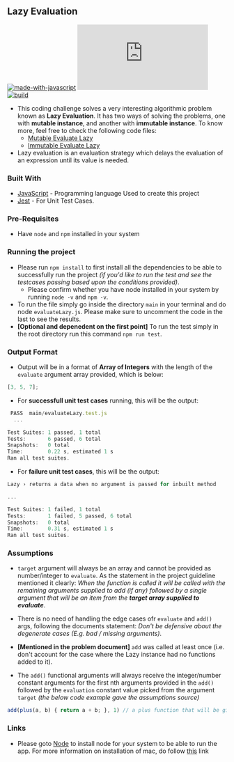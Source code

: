 ## Lazy Evaluation

[![made-with-javascript](https://img.shields.io/badge/Made%20with-JavaScript-ffff00.svg)](https://developer.mozilla.org/en-US/docs/Web/JavaScript)
[![GitHub license](https://badgen.net/github/license/Naereen/Strapdown.js)](https://github.com/Naereen/StrapDown.js/blob/master/LICENSE)
[![build](https://img.shields.io/appveyor/build/gruntjs/grunt)](https://pub.dev/packages/flutter_bounce#-analysis-tab-)

- This coding challenge solves a very interesting algorithmic problem known as **Lazy Evaluation**. It has two ways of solving the problems, one with **mutable instance**, and another with **immutable instance**. To know more, feel free to check the following code files:
  - [Mutable Evaluate Lazy](https://github.com/aloklearning/javascript-lazy-evaluation/blob/master/main/evaluateLazy.js)
  - [Immutable Evaluate Lazy](https://github.com/aloklearning/javascript-lazy-evaluation/blob/master/main/evaluateLazyImmute.js)
- Lazy evaluation is an evaluation strategy which delays the evaluation of an expression until its value is needed.

### Built With

- [JavaScript](https://developer.mozilla.org/en-US/docs/Web/JavaScript) - Programming language Used to create this project
- [Jest](https://jestjs.io/) - For Unit Test Cases.

### Pre-Requisites

- Have `node` and `npm` installed in your system

### Running the project

- Please run `npm install` to first install all the dependencies to be able to successfully run the project _(if you'd like to run the test and see the testcases passing based upon the conditions provided)_.
  - Please confirm whether you have node installed in your system by running `node -v` and `npm -v`.
- To run the file simply go inside the directory `main` in your terminal and do node `evaluateLazy.js`. Please make sure to uncomment the code in the last to see the results.
- **[Optional and depenedent on the first point]** To run the test simply in the root directory run this command `npm run test`.

### Output Format

- Output will be in a format of **Array of Integers** with the length of the `evaluate` argument array provided, which is below:

```javascript
[3, 5, 7];
```

- For **successfull unit test cases** running, this will be the output:

```javascript
 PASS  main/evaluateLazy.test.js
  ...

Test Suites: 1 passed, 1 total
Tests:       6 passed, 6 total
Snapshots:   0 total
Time:        0.22 s, estimated 1 s
Ran all test suites.
```

- For **failure unit test cases**, this will be the output:

```javascript
Lazy › returns a data when no argument is passed for inbuilt method

...

Test Suites: 1 failed, 1 total
Tests:       1 failed, 5 passed, 6 total
Snapshots:   0 total
Time:        0.31 s, estimated 1 s
Ran all test suites.
```

### Assumptions

- `target` argument will always be an array and cannot be provided as number/integer to `evaluate`. As the statement in the project guideline mentioned it clearly: _When the function is called it will be called with the remaining arguments supplied to add (if any) followed by a single argument that will be an item from the **target array supplied to evaluate**_.

- There is no need of handling the edge cases ofr `evaluate` and `add()` args, following the documents statement: _Don't be defensive about the degenerate cases (E.g. bad / missing arguments)_.

- **[Mentioned in the problem document]** `add` was called at least once (i.e. don't account for the case where the Lazy instance had no functions added to it).
- The `add()` functional arguments will always receive the integer/number constant arguments for the first nth arguments provided in the `add()` followed by the `evaluation` constant value picked from the argument `target` _(the below code example gave the assumptions source)_

```javascript
add(plus(a, b) { return a + b; }, 1) // a plus function that will be given 1 as its first argument
```

### Links

- Please goto [Node](https://nodejs.org/en/download/) to install node for your system to be able to run the app. For more information on installation of mac, do follow [this](https://nodejs.org/en/download/package-manager/) link
